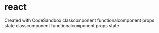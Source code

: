 # react
Created with CodeSandbox
classcomponent functionalcomponent props state
classcomponent functionalcomponent props state
